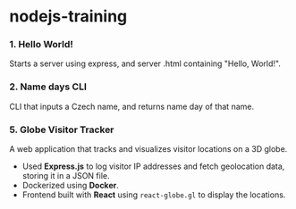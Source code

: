 # nodejs-training
 
### 1. Hello World!
Starts a server using express, and server .html containing "Hello, World!".

### 2. Name days CLI
CLI that inputs a Czech name, and returns name day of that name.

### 5. Globe Visitor Tracker
A web application that tracks and visualizes visitor locations on a 3D globe.
- Used **Express.js** to log visitor IP addresses and fetch geolocation data, storing it in a JSON file.
- Dockerized using **Docker**.
- Frontend built with **React** using `react-globe.gl` to display the locations.

